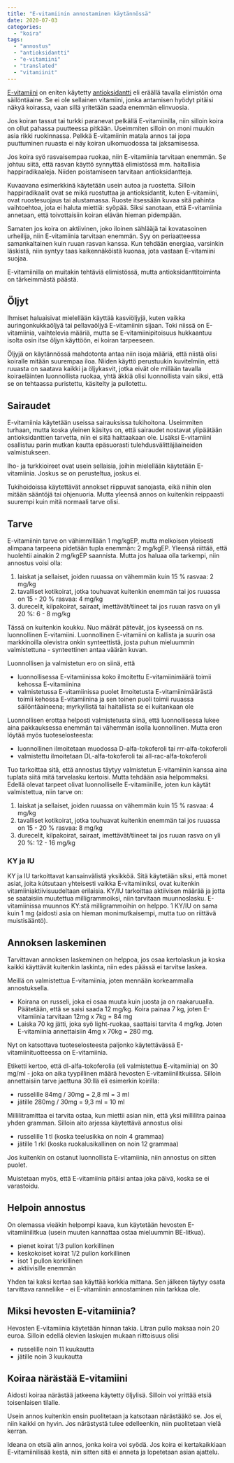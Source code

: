 ```yaml
---
title: "E-vitamiinin annostaminen käytännössä"
date: 2020-07-03
categories: 
  - "koira"
tags: 
  - "annostus"
  - "antioksidantti"
  - "e-vitamiini"
  - "translated"
  - "vitamiinit"
---
```


[E-vitamiini](https://www.katiska.eu/tieto/koira-tieto-ravitsemus/koira-tarve-vitamiini/e-vitamiini-ja-koira/) on eniten käytetty [antioksidantti](https://www.katiska.eu/tieto/koira-tieto-ravitsemus/koira-tarve-vitamiini/antioksidantit/) eli eräällä tavalla elimistön oma säilöntäaine. Se ei ole sellainen vitamiini, jonka antamisen hyödyt pitäisi näkyä koirassa, vaan sillä yritetään saada enemmän elinvuosia.

<!--more-->

Jos koiran tassut tai turkki paranevat pelkällä E-vitamiinilla, niin silloin koira on ollut pahassa puutteessa pitkään. Useimmiten silloin on moni muukin asia rikki ruokinnassa. Pelkkä E-vitamiinin matala annos tai jopa puuttuminen ruuasta ei näy koiran ulkomuodossa tai jaksamisessa.

Jos koira syö rasvaisempaa ruokaa, niin E-vitamiinia tarvitaan enemmän. Se johtuu siitä, että rasvan käyttö synnyttää elimistössä mm. haitallisia happiradikaaleja. Niiden poistamiseen tarvitaan antioksidantteja.

Kuvaavana esimerkkinä käytetään usein autoa ja ruostetta. Silloin happiradikaalit ovat se mikä ruostuttaa ja antioksidantit, kuten E-vitamiini, ovat ruostesuojaus tai alustamassa. Ruoste itsessään kuvaa sitä pahinta vaihtoehtoa, jota ei haluta miettiä: syöpää. Siksi sanotaan, että E-vitamiinia annetaan, että toivottaisiin koiran elävän hieman pidempään.

Samaten jos koira on aktiivinen, joko iloinen sählääjä tai kovatasoinen urheilija, niin E-vitamiinia tarvitaan enemmän. Syy on periaatteessa samankaltainen kuin ruuan rasvan kanssa. Kun tehdään energiaa, varsinkin läskistä, niin syntyy taas kaikennäköistä kuonaa, jota vastaan E-vitamiini suojaa.

E-vitamiinilla on muitakin tehtäviä elimistössä, mutta antioksidanttitoiminta on tärkeimmästä päästä.

## Öljyt

Ihmiset haluaisivat mielellään käyttää kasviöljyjä, kuten vaikka auringonkukkaöljyä tai pellavaöljyä E-vitamiinin sijaan. Toki niissä on E-vitamiinia, vaihtelevia määriä, mutta se E-vitamiinipitoisuus hukkaantuu isolta osin itse öljyn käyttöön, ei koiran tarpeeseen.

Öljyjä on käytännössä mahdotonta antaa niin isoja määriä, että niistä olisi koiralle mitään suurempaa iloa. Niiden käyttö perustuukin kuvitelmiin, että ruuasta on saatava kaikki ja öljykasvit, jotka eivät ole millään tavalla koiraeläinten luonnollista ruokaa, yhtä äkkiä olisi luonnollista vain siksi, että se on tehtaassa puristettu, käsitelty ja pullotettu.

## Sairaudet

E-vitamiinia käytetään useissa sairauksissa tukihoitona. Useimmiten turhaan, mutta koska yleinen käsitys on, että sairaudet nostavat ylipäätään antioksidanttien tarvetta, niin ei siitä haittaakaan ole. Lisäksi E-vitamiini osallistuu parin mutkan kautta epäsuorasti tulehdusvälittäjäaineiden valmistukseen.

Iho- ja turkkioireet ovat usein sellaisia, joihin mielellään käytetään E-vitamiinia. Joskus se on perusteltua, joskus ei.

Tukihoidoissa käytettävät annokset riippuvat sanojasta, eikä niihin olen mitään sääntöjä tai ohjenuoria. Mutta yleensä annos on kuitenkin reippaasti suurempi kuin mitä normaali tarve olisi.

## Tarve

E-vitamiinin tarve on vähimmillään 1 mg/kgEP, mutta melkoisen yleisesti alimpana tarpeena pidetään tupla enemmän: 2 mg/kgEP. Yleensä riittää, että huolehtii ainakin 2 mg/kgEP saannista. Mutta jos haluaa olla tarkempi, niin annostus voisi olla:

1. laiskat ja sellaiset, joiden ruuassa on vähemmän kuin 15 % rasvaa: 2 mg/kg
2. tavalliset kotikoirat, jotka touhuavat kuitenkin enemmän tai jos ruuassa on 15 - 20 % rasvaa: 4 mg/kg
3. durecelit, kilpakoirat, sairaat, imettävät/tiineet tai jos ruuan rasva on yli 20 %: 6 - 8 mg/kg

Tässä on kuitenkin koukku. Nuo määrät pätevät, jos kyseessä on ns. luonnollinen E-vitamiini. Luonnollinen E-vitamiini on kallista ja suurin osa markkinoilla olevistra onkin synteettistä, josta puhun mieluummin valmistettuna - synteettinen antaa väärän kuvan.

Luonnollisen ja valmistetun ero on siinä, että

- luonnollisessa E-vitamiinissa koko ilmoitettu E-vitamiinimäärä toimii kehossa E-vitamiinina
- valmistetussa E-vitamiinissa puolet ilmoitetusta E-vitamiinimäärästä toimii kehossa E-vitamiinina ja sen toinen puoli toimii ruuassa säilöntäaineena; myrkyllistä tai haitallista se ei kuitankaan ole

Luonnollisen erottaa helposti valmistetusta siinä, että luonnollisessa lukee aina pakkauksessa enemmän tai vähemmän isolla luonnollinen. Mutta eron löytää myös tuoteselosteesta:

- luonnollinen ilmoitetaan muodossa D-alfa-tokoferoli tai rrr-alfa-tokoferoli
- valmistettu ilmoitetaan DL-alfa-tokoferoli tai all-rac-alfa-tokoferoli

Tuo tarkoittaa sitä, että annostus täytyy valmistetun E-vitamiinin kanssa aina tuplata siitä mitä tarvelasku kertoisi. Mutta tehdään asia helpommaksi. Edellä olevat tarpeet olivat luonnolliselle E-vitamiinille, joten kun käytät valmistettua, niin tarve on:

1. laiskat ja sellaiset, joiden ruuassa on vähemmän kuin 15 % rasvaa: 4 mg/kg
2. tavalliset kotikoirat, jotka touhuavat kuitenkin enemmän tai jos ruuassa on 15 - 20 % rasvaa: 8 mg/kg
3. durecelit, kilpakoirat, sairaat, imettävät/tiineet tai jos ruuan rasva on yli 20 %: 12 - 16 mg/kg

### KY ja IU

KY ja IU tarkoittavat kansainvälistä yksikköä. Sitä käytetään siksi, että monet asiat, joita kútsutaan yhteisesti vaikka E-vitamiiniksi, ovat kuitenkin vitamiiniaktiivisuudeltaan erilaisia. KY/IU tarkoittaa aktiivisen määrää ja jotta se saataisiin muutettua milligrammoiksi, niin tarvitaan muunnoslasku. E-vitamiinissa muunnos KY:stä milligrammoihin on helppo. 1 KY/IU on sama kuin 1 mg (aidosti asia on hieman monimutkaisempi, mutta tuo on riittävä muistisääntö).

## Annoksen laskeminen

Tarvittavan annoksen laskeminen on helppoa, jos osaa kertolaskun ja koska kaikki käyttävät kuitenkin laskinta, niin edes päässä ei tarvitse laskea.

Meillä on valmistettua E-vitamiinia, joten mennään korkeammalla annostuksella.

- Koirana on russeli, joka ei osaa muuta kuin juosta ja on raakaruualla. Päätetään, että se saisi saada 12 mg/kg. Koira painaa 7 kg, joten E-vitamiinia tarvitaan 12mg x 7kg = 84 mg
- Laiska 70 kg jätti, joka syö light-ruokaa, saattaisi tarvita 4 mg/kg. Joten E-vitamiinia annettaisiin 4mg x 70kg = 280 mg.

Nyt on katsottava tuoteselosteesta paljonko käytettävässä E-vitamiinituotteessa on E-vitamiinia.

Etiketti kertoo, että dl-alfa-tokoferolia (eli valmistettua E-vitamiinia) on 30 mg/ml - joka on aika tyypillinen määrä hevosten E-vitamiinilitkuissa. Silloin annettaisiin tarve jaettuna 30:llä eli esimerkin koirilla:

- russelille 84mg / 30mg = 2,8 ml = 3 ml
- jätille 280mg / 30mg = 9,3 ml = 10 ml

Millilitramittaa ei tarvita ostaa, kun miettii asian niin, että yksi millilitra painaa yhden gramman. Silloin aito arjessa käytettävä annostus olisi

- russelille 1 tl (koska teelusikka on noin 4 grammaa)
- jätille 1 rkl (koska ruokalusikallinen on noin 12 grammaa)

Jos kuitenkin on ostanut luonnollista E-vitamiinia, niin annostus on sitten puolet.

Muistetaan myös, että E-vitamiinia pitäisi antaa joka päivä, koska se ei varastoidu.

## Helpoin annostus

On olemassa vieäkin helpompi kaava, kun käytetään hevosten E-vitamiinilitkua (usein muuten kannattaa ostaa mieluummin BE-litkua).

- pienet koirat 1/3 pullon korkillinen
- keskokoiset koirat 1/2 pullon korkillinen
- isot 1 pullon korkillinen
- aktiivisille enemmän

Yhden tai kaksi kertaa saa käyttää korkkia mittana. Sen jälkeen täytyy osata tarvittava ranneliike - ei E-vitamiinin annostaminen niin tarkkaa ole.

## Miksi hevosten E-vitamiinia?

Hevosten E-vitamiinia käytetään hinnan takia. Litran pullo maksaa noin 20 euroa. Silloin edellä olevien laskujen mukaan riittoisuus olisi

- russelille noin 11 kuukautta
- jätille noin 3 kuukautta

## Koiraa närästää E-vitamiini

Aidosti koiraa närästää jatkeena käytetty öljylisä. Silloin voi yrittää etsiä toisenlaisen tilalle.

Usein annos kuitenkin ensin puolitetaan ja katsotaan närästääkö se. Jos ei, niin kaikki on hyvin. Jos närästystä tulee edelleenkin, niin puolitetaan vielä kerran.

Ideana on etsiä alin annos, jonka koira voi syödä. Jos koira ei kertakaikkiaan E-vitamiinilisää kestä, niin sitten sitä ei anneta ja lopetetaan asian ajattelu.
